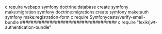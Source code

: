 c require webapp
symfony doctrine:database create
symfony make:migration
symfony doctrine:migrations:create
symfony make:auth
symfony make:registration-form
c require Symfonycasts/verify-email-bundle
####################################
c require "lexik/jwt-authentication-bundle"



